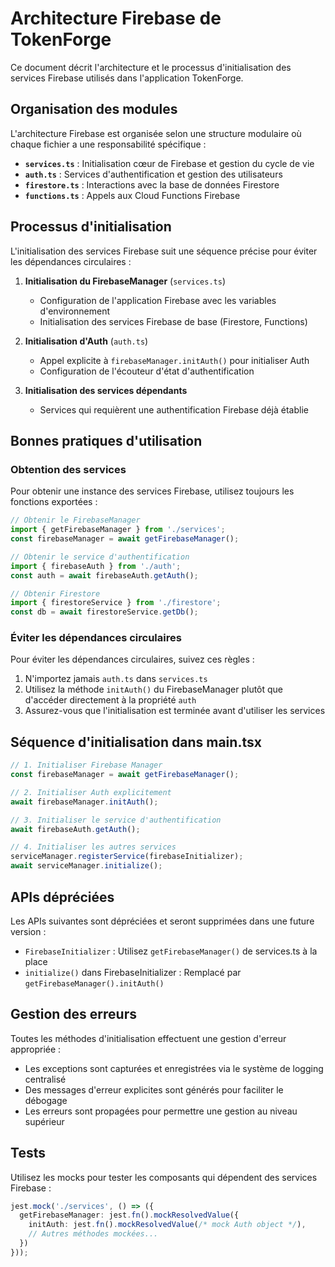 # Architecture Firebase de TokenForge

Ce document décrit l'architecture et le processus d'initialisation des services Firebase utilisés dans l'application TokenForge.

## Organisation des modules

L'architecture Firebase est organisée selon une structure modulaire où chaque fichier a une responsabilité spécifique :

- **`services.ts`** : Initialisation cœur de Firebase et gestion du cycle de vie
- **`auth.ts`** : Services d'authentification et gestion des utilisateurs
- **`firestore.ts`** : Interactions avec la base de données Firestore
- **`functions.ts`** : Appels aux Cloud Functions Firebase

## Processus d'initialisation

L'initialisation des services Firebase suit une séquence précise pour éviter les dépendances circulaires :

1. **Initialisation du FirebaseManager** (`services.ts`)
   - Configuration de l'application Firebase avec les variables d'environnement
   - Initialisation des services Firebase de base (Firestore, Functions)

2. **Initialisation d'Auth** (`auth.ts`)
   - Appel explicite à `firebaseManager.initAuth()` pour initialiser Auth
   - Configuration de l'écouteur d'état d'authentification

3. **Initialisation des services dépendants**
   - Services qui requièrent une authentification Firebase déjà établie

## Bonnes pratiques d'utilisation

### Obtention des services

Pour obtenir une instance des services Firebase, utilisez toujours les fonctions exportées :

```typescript
// Obtenir le FirebaseManager
import { getFirebaseManager } from './services';
const firebaseManager = await getFirebaseManager();

// Obtenir le service d'authentification
import { firebaseAuth } from './auth';
const auth = await firebaseAuth.getAuth();

// Obtenir Firestore
import { firestoreService } from './firestore';
const db = await firestoreService.getDb();
```

### Éviter les dépendances circulaires

Pour éviter les dépendances circulaires, suivez ces règles :

1. N'importez jamais `auth.ts` dans `services.ts`
2. Utilisez la méthode `initAuth()` du FirebaseManager plutôt que d'accéder directement à la propriété `auth`
3. Assurez-vous que l'initialisation est terminée avant d'utiliser les services

## Séquence d'initialisation dans main.tsx

```typescript
// 1. Initialiser Firebase Manager
const firebaseManager = await getFirebaseManager();

// 2. Initialiser Auth explicitement
await firebaseManager.initAuth();

// 3. Initialiser le service d'authentification
await firebaseAuth.getAuth();

// 4. Initialiser les autres services
serviceManager.registerService(firebaseInitializer);
await serviceManager.initialize();
```

## APIs dépréciées

Les APIs suivantes sont dépréciées et seront supprimées dans une future version :

- `FirebaseInitializer` : Utilisez `getFirebaseManager()` de services.ts à la place
- `initialize()` dans FirebaseInitializer : Remplacé par `getFirebaseManager().initAuth()`

## Gestion des erreurs

Toutes les méthodes d'initialisation effectuent une gestion d'erreur appropriée :

- Les exceptions sont capturées et enregistrées via le système de logging centralisé
- Des messages d'erreur explicites sont générés pour faciliter le débogage
- Les erreurs sont propagées pour permettre une gestion au niveau supérieur

## Tests

Utilisez les mocks pour tester les composants qui dépendent des services Firebase :

```typescript
jest.mock('./services', () => ({
  getFirebaseManager: jest.fn().mockResolvedValue({
    initAuth: jest.fn().mockResolvedValue(/* mock Auth object */),
    // Autres méthodes mockées...
  })
}));
```
